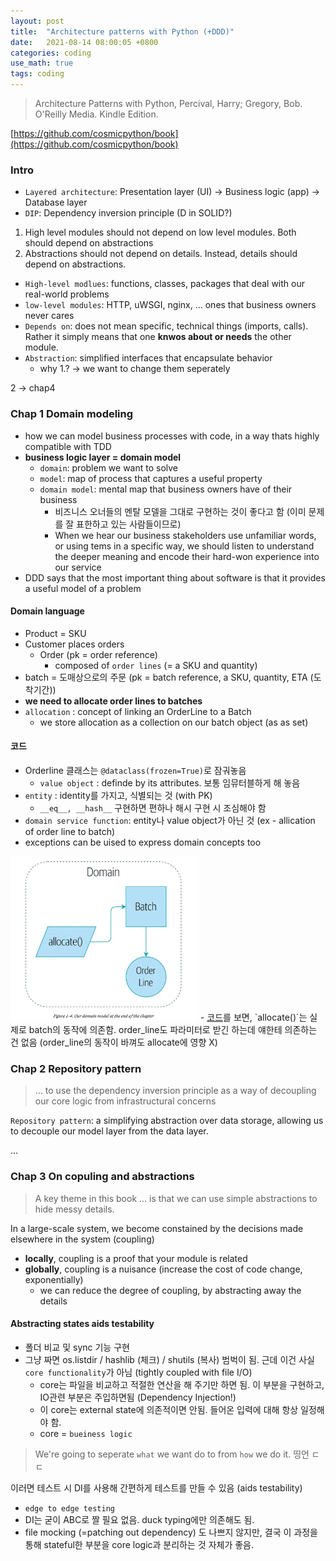 ```yaml
---
layout: post
title:  "Architecture patterns with Python (+DDD)"
date:   2021-08-14 08:00:05 +0800
categories: coding
use_math: true
tags: coding
---
```


> Architecture Patterns with Python, Percival, Harry; Gregory, Bob. O'Reilly Media. Kindle Edition. 

[https://github.com/cosmicpython/book](https://github.com/cosmicpython/book)

### Intro

- `Layered architecture`: Presentation layer (UI) -> Business logic (app) -> Database layer
- `DIP`: Dependency inversion principle (D in SOLID?)

1. High level modules should not depend on low level modules. Both should depend on abstractions
2. Abstractions should not depend on details. Instead, details should depend on abstractions.

- `High-level modlues`: functions, classes, packages that deal with our real-world problems
- `low-level modules`: HTTP, uWSGI, nginx, ... ones that business owners never cares
- `Depends on`: does not mean specific, technical things (imports, calls). Rather it simply means that one __knwos about or needs__ the other module.
- `Abstraction`: simplified interfaces that encapsulate behavior
  - why 1.? -> we want to change them seperately

2 -> chap4

### Chap 1 Domain modeling
- how we can model business processes with code, in a way thats highly compatible with TDD
- __business logic layer = domain model__
  - `domain`: problem we want to solve
  - `model`: map of process that captures a useful property
  - `domain model`: mental map that business owners have of their business
    - 비즈니스 오너들의 멘탈 모델을 그대로 구현하는 것이 좋다고 함 (이미 문제를 잘 표한하고 있는 사람들이므로)
    - When we hear our business stakeholders use unfamiliar words, or using tems in a specific way, we should listen to understand the deeper meaning and encode their hard-won experience into our service
- DDD says that the most important thing about software is that it provides a useful model of a problem


#### Domain language
- Product = SKU
- Customer places orders
  - Order (pk = order reference)
    - composed of `order lines` (= a SKU and quantity)
- batch = 도매상으로의 주문 (pk = batch reference, a SKU, quantity, ETA (도착기간))
- __we need to allocate order lines to batches__ 
- `allocation` : concept of linking an OrderLine to a Batch
  - we store allocation as a collection on our batch object (as as set)

#### 코드
- Orderline 클래스는 `@dataclass(frozen=True)`로 잠궈놓음
  - `value object` : definde by its attributes. 보통 임뮤터블하게 해 놓음
- `entity` : identity를 가지고, 식별되는 것 (with PK)
  - `__eq__, __hash__` 구현하면 편하나 해시 구현 시 조심해야 함
- `domain service function`: entity나 value object가 아닌 것 (ex - allication of order line to batch)
- exceptions can be uised to express domain concepts too

<img src="{{ site.url }}/images/coding/python/../../../../../images/coding/python/ddd_1.gif" class="center" style="width:300px"/>
- <a href="https://github.com/Dev-Nebe/architecture-patterns-with-python/blob/master/src/allocation/domain/model.py" target="_blank">코드</a>를 보면, `allocate()`는 실제로 batch의 동작에 의존함. order_line도 파라미터로 받긴 하는데 얘한테 의존하는 건 없음 (order_line의 동작이 바껴도 allocate에 영향 X)


### Chap 2 Repository pattern
> ... to use the dependency inversion principle as a way of decoupling our core logic from infrastructural concerns

`Repository pattern`: a simplifying abstraction over data storage, allowing us to decouple our model layer from the data layer.

...

### Chap 3 On copuling and abstractions

> A key theme in this book ... is that we can use simple abstractions to hide messy details.

In a large-scale system, we become constained by the decisions made elsewhere in the system (coupling)
- __locally__, coupling is a proof that your module is related
- __globally__, coupling is a nuisance (increase the cost of code change, exponentially)
   - we can reduce the degree of coupling, by abstracting away the details

#### Abstracting states aids testability

- 폴더 비교 및 sync 기능 구현
- 그냥 짜면 os.listdir / hashlib (체크) / shutils (복사) 범벅이 됨. 근데 이건 사실 `core functionality`가 아님 (tightly coupled with file I/O)
  - core는 파일을 비교하고 적절한 연산을 해 주기만 하면 됨. 이 부분을 구현하고, IO관련 부분은 주입하면됨 (Dependency Injection!)
  - 이 core는 external state에 의존적이면 안됨. 들어온 입력에 대해 항상 일정해야 함.
  - core = `bueiness logic`

> We're going to seperate `what` we want do to from `how` we do it. 띵언 ㄷㄷ

이러면 테스트 시 DI를 사용해 간편하게 테스트를 만들 수 있음 (aids testability)
 - `edge to edge testing`
 - DI는 굳이 ABC로 짤 필요 없음. duck typing에만 의존해도 됨.
 - file mocking (=patching out dependency) 도 나쁘지 않지만, 결국 이 과정을 통해 stateful한 부분을 core logic과 분리하는 것 자체가 좋음.